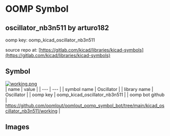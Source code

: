 # OOMP Symbol  
## oscillator_nb3n511  by arturo182  
  
oomp key: oomp_kicad_oscillator_nb3n511  
  
source repo at: [https://gitlab.com/kicad/libraries/kicad-symbols](https://gitlab.com/kicad/libraries/kicad-symbols)  
## Symbol  
  
[![working.png](working_600.png)](working.png)  
| name | value | 
| --- | --- | 
| symbol name | Oscillator | 
| library name | Oscillator | 
| oomp key | oomp_kicad_oscillator_nb3n511 | 
| oomp bot github | https://github.com/oomlout/oomlout_oomp_symbol_bot/tree/main/kicad_oscillator_nb3n511/working | 
## Images  
